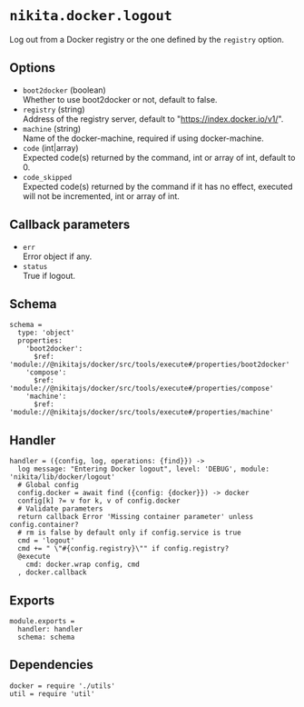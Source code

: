 
# `nikita.docker.logout`

Log out from a Docker registry or the one defined by the `registry` option.

## Options

* `boot2docker` (boolean)   
  Whether to use boot2docker or not, default to false.
* `registry` (string)   
  Address of the registry server, default to "https://index.docker.io/v1/".
* `machine` (string)   
  Name of the docker-machine, required if using docker-machine.
* `code` (int|array)   
  Expected code(s) returned by the command, int or array of int, default to 0.
* `code_skipped`   
  Expected code(s) returned by the command if it has no effect, executed will
  not be incremented, int or array of int.

## Callback parameters

* `err`   
  Error object if any.   
* `status`   
  True if logout.

## Schema

    schema =
      type: 'object'
      properties:
        'boot2docker':
          $ref: 'module://@nikitajs/docker/src/tools/execute#/properties/boot2docker'
        'compose':
          $ref: 'module://@nikitajs/docker/src/tools/execute#/properties/compose'
        'machine':
          $ref: 'module://@nikitajs/docker/src/tools/execute#/properties/machine'

## Handler

    handler = ({config, log, operations: {find}}) ->
      log message: "Entering Docker logout", level: 'DEBUG', module: 'nikita/lib/docker/logout'
      # Global config
      config.docker = await find ({config: {docker}}) -> docker
      config[k] ?= v for k, v of config.docker
      # Validate parameters
      return callback Error 'Missing container parameter' unless config.container?
      # rm is false by default only if config.service is true
      cmd = 'logout'
      cmd += " \"#{config.registry}\"" if config.registry?
      @execute
        cmd: docker.wrap config, cmd
      , docker.callback

## Exports

    module.exports =
      handler: handler
      schema: schema

## Dependencies

    docker = require './utils'
    util = require 'util'
